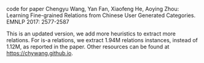 code for paper
Chengyu Wang, Yan Fan, Xiaofeng He, Aoying Zhou:
Learning Fine-grained Relations from Chinese User Generated Categories. EMNLP 2017: 2577-2587

This is an updated version, we add more heuristics to extract more relations.
For is-a relations, we extract 1.94M relations instances, instead of 1.12M, as reported in the paper. Other resources can be found at https://chywang.github.io.

